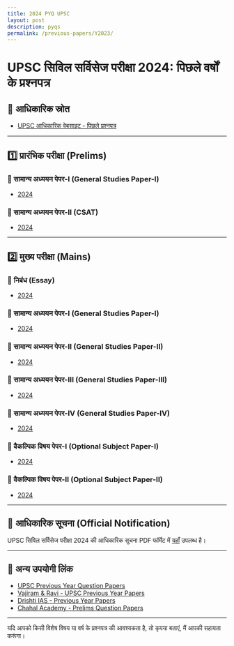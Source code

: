 ```yaml
---
title: 2024 PYQ UPSC
layout: post
description: pyqs
permalink: /previous-papers/Y2023/
---
```


# UPSC सिविल सर्विसेज परीक्षा 2024: पिछले वर्षों के प्रश्नपत्र

## 📌 आधिकारिक स्रोत
- [UPSC आधिकारिक वेबसाइट - पिछले प्रश्नपत्र](https://upsc.gov.in/examinations/previous-question-papers)

---

## 1️⃣ प्रारंभिक परीक्षा (Prelims)

### 📄 सामान्य अध्ययन पेपर-I (General Studies Paper-I)
- [2024](https://upsc.gov.in/sites/default/files/QP-CSP-24-GENERAL-STUDIES-PAPER-I-180624.pdf)

### 📄 सामान्य अध्ययन पेपर-II (CSAT)
- [2024](https://upsc.gov.in/sites/default/files/QP-CSP-24-GENERAL-STUDIES-PAPER-II-180624.pdf)

---

## 2️⃣ मुख्य परीक्षा (Mains)

### 📄 निबंध (Essay)
- [2024](https://upsc.gov.in/sites/default/files/QP_CSM_2024_Essay_03102024.pdf)

### 📄 सामान्य अध्ययन पेपर-I (General Studies Paper-I)
- [2024](https://upsc.gov.in/sites/default/files/QP_CSM_2024_GenStud_I_03102024.pdf)

### 📄 सामान्य अध्ययन पेपर-II (General Studies Paper-II)
- [2024](https://upsc.gov.in/sites/default/files/QP_CSM_2024_GenStud_II_03102024.pdf)

### 📄 सामान्य अध्ययन पेपर-III (General Studies Paper-III)
- [2024](https://upsc.gov.in/sites/default/files/QP_CSM_2024_GenStud_III_03102024.pdf)

### 📄 सामान्य अध्ययन पेपर-IV (General Studies Paper-IV)
- [2024](https://upsc.gov.in/sites/default/files/QP_CSM_2024_GenStud_IV_03102024.pdf)

### 📄 वैकल्पिक विषय पेपर-I (Optional Subject Paper-I)
- [2024](https://upsc.gov.in/sites/default/files/QP_CSM_2024_Optional_I_03102024.pdf)

### 📄 वैकल्पिक विषय पेपर-II (Optional Subject Paper-II)
- [2024](https://upsc.gov.in/sites/default/files/QP_CSM_2024_Optional_II_03102024.pdf)

---

## 📌 आधिकारिक सूचना (Official Notification)
UPSC सिविल सर्विसेज परीक्षा 2024 की आधिकारिक सूचना PDF फॉर्मेट में [यहाँ](https://upsc.gov.in/sites/default/files/Notif-CSP-2024-Engl-220125.pdf) उपलब्ध है।

---

## 📌 अन्य उपयोगी लिंक
- [UPSC Previous Year Question Papers](https://upsc.gov.in/examinations/previous-question-papers)
- [Vajiram & Ravi - UPSC Previous Year Papers](https://vajiramandravi.com/upsc-previous-papers/)
- [Drishti IAS - Previous Year Papers](https://www.drishtiias.com/free-downloads/download-previous-year-papers)
- [Chahal Academy - Prelims Question Papers](https://chahalacademy.com/upsc-cse-prelims-question-papers-pyq)

---

यदि आपको किसी विशेष विषय या वर्ष के प्रश्नपत्र की आवश्यकता है, तो कृपया बताएं, मैं आपकी सहायता करूंगा।
